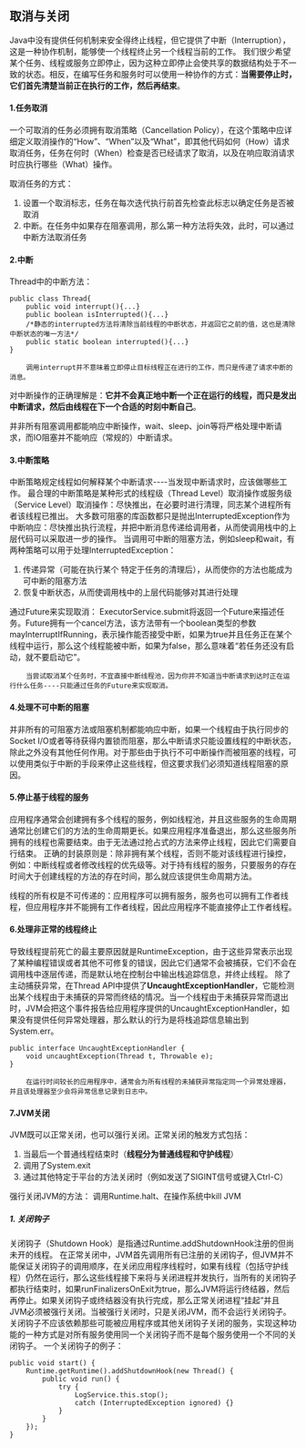 ## 取消与关闭
Java中没有提供任何机制来安全得终止线程，但它提供了中断（Interruption），这是一种协作机制，能够使一个线程终止另一个线程当前的工作。
我们很少希望某个任务、线程或服务立即停止，因为这种立即停止会使共享的数据结构处于不一致的状态。相反，在编写任务和服务时可以使用一种协作的方式：**当需要停止时，它们首先清楚当前正在执行的工作，然后再结束**。

#### 1.任务取消
一个可取消的任务必须拥有取消策略（Cancellation Policy），在这个策略中应详细定义取消操作的“How”、“When”以及“What”，即其他代码如何（How）请求取消任务，任务在何时（When）检查是否已经请求了取消，以及在响应取消请求时应执行哪些（What）操作。

取消任务的方式：
1. 设置一个取消标志，任务在每次迭代执行前首先检查此标志以确定任务是否被取消
2. 中断。在任务中如果存在阻塞调用，那么第一种方法将失效，此时，可以通过中断方法取消任务

#### 2.中断
Thread中的中断方法：
```
public class Thread{
	public void interrupt(){...}
    public boolean isInterrupted(){...}
    /*静态的interrupted方法将清除当前线程的中断状态，并返回它之前的值，这也是清除中断状态的唯一方法*/
    public static boolean interrupted(){...}
}
```
		调用interrupt并不意味着立即停止目标线程正在进行的工作，而只是传递了请求中断的消息。
        
对中断操作的正确理解是：**它并不会真正地中断一个正在运行的线程，而只是发出中断请求，然后由线程在下一个合适的时刻中断自己**。

并非所有阻塞调用都能响应中断操作，wait、sleep、join等将严格处理中断请求，而IO阻塞并不能响应（常规的）中断请求。

#### 3.中断策略
中断策略规定线程如何解释某个中断请求----当发现中断请求时，应该做哪些工作。
最合理的中断策略是某种形式的线程级（Thread Level）取消操作或服务级（Service Level）取消操作：尽快推出，在必要时进行清理，同志某个进程所有者该线程已推出。
大多数可阻塞的库函数都只是抛出InterruptedException作为中断响应：尽快推出执行流程，并把中断消息传递给调用者，从而使调用栈中的上层代码可以采取进一步的操作。
当调用可中断的阻塞方法，例如sleep和wait，有两种策略可以用于处理InterruptedException：
1. 传递异常（可能在执行某个 特定于任务的清理后），从而使你的方法也能成为可中断的阻塞方法
2. 恢复中断状态，从而使调用栈中的上层代码能够对其进行处理

通过Future来实现取消：
ExecutorService.submit将返回一个Future来描述任务。Future拥有一个cancel方法，该方法带有一个boolean类型的参数mayInterruptIfRunning，表示操作能否接受中断，如果为true并且任务正在某个线程中运行，那么这个线程能被中断，如果为false，那么意味着“若任务还没有启动，就不要启动它”。

		当尝试取消某个任务时，不宜直接中断线程池，因为你并不知道当中断请求到达时正在运行什么任务----只能通过任务的Future来实现取消。
        
#### 4.处理不可中断的阻塞
并非所有的可阻塞方法或阻塞机制都能响应中断，如果一个线程由于执行同步的Socket I/O或者等待获得内置锁而阻塞，那么中断请求只能设置线程的中断状态，除此之外没有其他任何作用。对于那些由于执行不可中断操作而被阻塞的线程，可以使用类似于中断的手段来停止这些线程，但这要求我们必须知道线程阻塞的原因。

#### 5.停止基于线程的服务
应用程序通常会创建拥有多个线程的服务，例如线程池，并且这些服务的生命周期通常比创建它们的方法的生命周期更长。如果应用程序准备退出，那么这些服务所拥有的线程也需要结束。由于无法通过抢占式的方法来停止线程，因此它们需要自行结束。
		正确的封装原则是：除非拥有某个线程，否则不能对该线程进行操控，例如：中断线程或者修改线程的优先级等。对于持有线程的服务，只要服务的存在时间大于创建线程的方法的存在时间，那么就应该提供生命周期方法。
        
线程的所有权是不可传递的：应用程序可以拥有服务，服务也可以拥有工作者线程，但应用程序并不能拥有工作者线程，因此应用程序不能直接停止工作者线程。

#### 6.处理非正常的线程终止
导致线程提前死亡的最主要原因就是RuntimeException，由于这些异常表示出现了某种编程错误或者其他不可修复的错误，因此它们通常不会被捕获，它们不会在调用栈中逐层传递，而是默认地在控制台中输出栈追踪信息，并终止线程。
除了主动捕获异常，在Thread API中提供了**UncaughtExceptionHandler**，它能检测出某个线程由于未捕获的异常而终结的情况。当一个线程由于未捕获异常而退出时，JVM会把这个事件报告给应用程序提供的UncaughtExceptionHandler，如果没有提供任何异常处理器，那么默认的行为是将栈追踪信息输出到System.err。

```
public interface UncaughtExceptionHandler {
	void uncaughtException(Thread t, Throwable e);
}
```

		在运行时间较长的应用程序中，通常会为所有线程的未捕获异常指定同一个异常处理器，并且该处理器至少会将异常信息记录到日志中。
        
#### 7.JVM关闭
JVM既可以正常关闭，也可以强行关闭。正常关闭的触发方式包括：
1. 当最后一个普通线程结束时（**线程分为普通线程和守护线程**）
2. 调用了System.exit
3. 通过其他特定于平台的方法关闭时（例如发送了SIGINT信号或键入Ctrl-C）

强行关闭JVM的方法：
调用Runtime.halt、在操作系统中kill JVM

##### 1. 关闭钩子
关闭钩子（Shutdown Hook）是指通过Runtime.addShutdownHook注册的但尚未开的线程。
在正常关闭中，JVM首先调用所有已注册的关闭钩子，但JVM并不能保证关闭钩子的调用顺序，在关闭应用程序线程时，如果有线程（包括守护线程）仍然在运行，那么这些线程接下来将与关闭进程并发执行，当所有的关闭钩子都执行结束时，如果runFinalizersOnExit为true，那么JVM将运行终结器，然后再停止。如果关闭钩子或终结器没有执行完成，那么正常关闭进程“挂起”并且JVM必须被强行关闭。当被强行关闭时，只是关闭JVM，而不会运行关闭钩子。
关闭钩子不应该依赖那些可能被应用程序或其他关闭钩子关闭的服务，实现这种功能的一种方式是对所有服务使用同一个关闭钩子而不是每个服务使用一个不同的关闭钩子。
一个关闭钩子的例子：
```
public void start() {
	Runtime.getRuntime().addShutdownHook(new Thread() {
    	public void run() {
        	try {
            	LogService.this.stop();
                catch (InterruptedException ignored) {}
            }
        }
    });
}